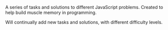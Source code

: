 A series of tasks and solutions to different JavaScript problems. Created to help build muscle memory in programming. 

Will continually add new tasks and solutions, with different difficulty levels.
